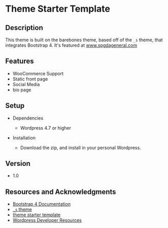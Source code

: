 # Theme Starter Template

## Description
This theme is built on the barebones theme, based off of the `_s` theme, that integrates Bootstrap 4.  It's featured at www.spgdageneral.com

## Features
  - WooCommerce Support
  - Static front page
  - Social Media
  - bio page

## Setup

* Dependencies
  - Wordpress 4.7 or higher

* Installation
  - Download the zip, and install in your personal Wordpress.

## Version

* 1.0

## Resources and Acknowledgments
- [Bootstrap 4 Documentation](https://v4-alpha.getbootstrap.com/getting-started/introduction/)
- [`_s` theme](https://github.com/Automattic/_s)
- [theme starter template](https://github.com/KevinDahlberg/theme-template)
- [Wordpress Developer Resources](https://developer.wordpress.org)
